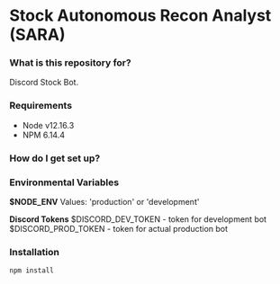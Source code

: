 # Stock Autonomous Recon Analyst (SARA)

### What is this repository for? ###

Discord Stock Bot.

### Requirements ###

* Node v12.16.3
* NPM 6.14.4

### How do I get set up? ###

### Environmental Variables

**$NODE_ENV**
Values: 'production' or 'development'

**Discord Tokens**
$DISCORD_DEV_TOKEN - token for development bot
$DISCORD_PROD_TOKEN - token for actual production bot

### Installation

`npm install`